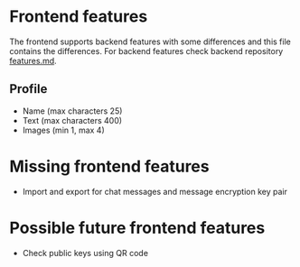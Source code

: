 
# Frontend features

The frontend supports backend features with some differences and this
file contains the differences. For backend features check backend repository
[features.md](https://github.com/afroditeapp/afrodite-backend/blob/main/docs/features.md).

## Profile

* Name (max characters 25)
* Text (max characters 400)
* Images (min 1, max 4)

# Missing frontend features

* Import and export for chat messages and message encryption key pair

# Possible future frontend features

* Check public keys using QR code
